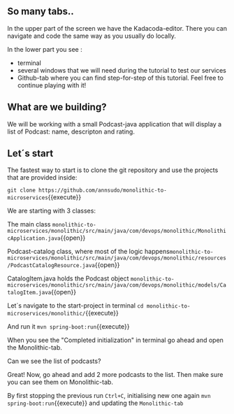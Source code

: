 
## So many tabs..

In the upper part of the screen we have the Kadacoda-editor. There you can navigate and code the same way as you usually do locally.

In the lower part you see : 
* terminal
* several windows that we will need during the tutorial to test our services
* Github-tab where you can find step-for-step of this tutorial. Feel free to continue playing with it!

## What are we building? 

We will be working with a small Podcast-java application that will display a list of Podcast: name, descripton and rating.

## Let´s start

The fastest way to start is to clone the git repository and use the projects that are provided inside:

`git clone https://github.com/annsudo/monolithic-to-microservices`{{execute}}

We are starting with 3 classes:

The main class `monolithic-to-microservices/monolithic/src/main/java/com/devops/monolithic/MonolithicApplication.java`{{open}}

Podcast-catalog class, where most of the logic happens`monolithic-to-microservices/monolithic/src/main/java/com/devops/monolithic/resources/PodcastCatalogResource.java`{{open}}

CatalogItem.java  holds the Podcast object  `monolithic-to-microservices/monolithic/src/main/java/com/devops/monolithic/models/CatalogItem.java`{{open}}

Let´s navigate to the start-project in terminal `cd monolithic-to-microservices/monolithic/`{{execute}}

And run it `mvn spring-boot:run`{{execute}}

When you see the "Completed initialization" in terminal go ahead and open the Monolithic-tab.

Can we see the list of podcasts?

Great! Now, go ahead and add 2 more podcasts to the list. Then make sure you can see them on Monolithic-tab.

By first stopping the previous run `Ctrl+C`, initialising new one again `mvn spring-boot:run`{{execute}}
and updating the `Monolithic-tab`